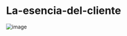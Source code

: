 # La-esencia-del-cliente

![image](https://github.com/lumasg/La-esencia-del-cliente/assets/127901217/404a7dff-a07d-495f-8c2a-c365727157f4)

